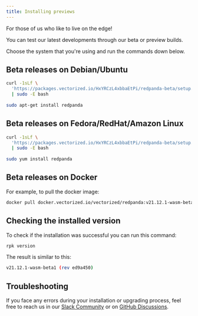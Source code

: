 ```yaml
---
title: Installing previews
---
```


For those of us who like to live on the edge!

You can test our latest developments through our beta or preview builds. 

Choose the system that you're using and run the commands down below.

## Beta releases on Debian/Ubuntu

```bash
curl -1sLf \
  'https://packages.vectorized.io/HxYRCzL4xbbaEtPi/redpanda-beta/setup.deb.sh' \
  | sudo -E bash
  
sudo apt-get install redpanda
```

## Beta releases on Fedora/RedHat/Amazon Linux

```bash
curl -1sLf \
  'https://packages.vectorized.io/HxYRCzL4xbbaEtPi/redpanda-beta/setup.rpm.sh' \
  | sudo -E bash
  
sudo yum install redpanda
```

## Beta releases on Docker

For example, to pull the docker image:

```bash
docker pull docker.vectorized.io/vectorized/redpanda:v21.12.1-wasm-beta1
```

## Checking the installed version

To check if the installation was successful you can run this command:

```bash
rpk version
```

The result is similar to this:

```bash
v21.12.1-wasm-beta1 (rev ed9a450)
```

## Troubleshooting

If you face any errors during your installation or upgrading process, feel free to reach us in our [Slack Community](https://join.slack.com/t/redpandacommunity/shared_invite/zt-ng2ze1uv-l5VMWSGQHB9gp47~kNnYGA/) or on [GitHub Discussions](https://github.com/redpanda-data/redpanda/discussions).

